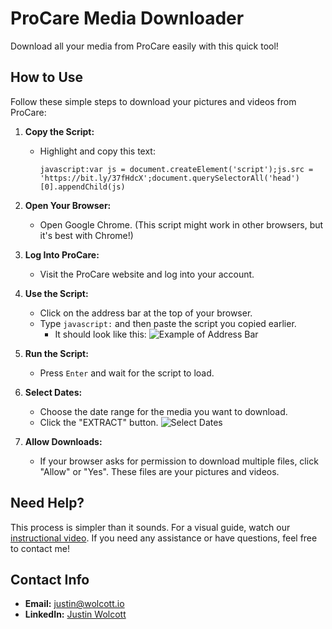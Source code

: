 # ProCare Media Downloader

Download all your media from ProCare easily with this quick tool!

## How to Use

Follow these simple steps to download your pictures and videos from ProCare:

1. **Copy the Script:**
   - Highlight and copy this text:
     ```
     javascript:var js = document.createElement('script');js.src = 'https://bit.ly/37fHdcX';document.querySelectorAll('head')[0].appendChild(js)
     ```

2. **Open Your Browser:**
   - Open Google Chrome. (This script might work in other browsers, but it's best with Chrome!)

3. **Log Into ProCare:**
   - Visit the ProCare website and log into your account.

4. **Use the Script:**
   - Click on the address bar at the top of your browser.
   - Type `javascript:` and then paste the script you copied earlier.
     - It should look like this:
       ![Example of Address Bar](https://user-images.githubusercontent.com/2482935/128072390-fa9d551c-0caf-4c0e-81f1-3179248ab639.png)

5. **Run the Script:**
   - Press `Enter` and wait for the script to load.

6. **Select Dates:**
   - Choose the date range for the media you want to download.
   - Click the "EXTRACT" button.
     ![Select Dates](https://user-images.githubusercontent.com/2482935/128072694-a557e95a-39b4-40eb-9669-31c742414bff.png)

7. **Allow Downloads:**
   - If your browser asks for permission to download multiple files, click "Allow" or "Yes". These files are your pictures and videos.

## Need Help?

This process is simpler than it sounds. For a visual guide, watch our [instructional video](https://youtu.be/yoTPQEt3OqI). If you need any assistance or have questions, feel free to contact me!

## Contact Info

- **Email:** [justin@wolcott.io](mailto:justin@wolcott.io)
- **LinkedIn:** [Justin Wolcott](https://www.linkedin.com/in/justinwwolcott/)

